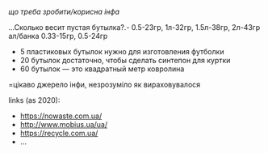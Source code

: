 *що треба зробити/корисна інфа*

...Сколько весит пустая бутылка?.- 0.5-23гр, 1л-32гр, 1.5л-38гр, 2л-43гр ал/банка 0.33-15гр, 0.5-24гр

- 5 пластиковых бутылок нужно для изготовления футболки
- 20 бутылок достаточно, чтобы сделать синтепон для куртки
- 60 бутылок — это квадратный метр ковролина

=цікаво джерело інфи, незрозуміло як вираховувалося 

links (as 2020):

- https://nowaste.com.ua/
- http://www.mobius.ua/ua/
- https://recycle.com.ua/
- ...
